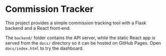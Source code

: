 # Commission Tracker

This project provides a simple commission tracking tool with a Flask backend and a React front‑end.

The `backend/` folder contains the API server, while the static React app
is served from the `docs/` directory so it can be hosted on GitHub Pages.
Open `docs/index.html` to try the dashboard.
